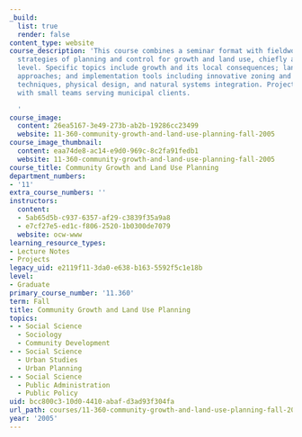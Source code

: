 ```yaml
---
_build:
  list: true
  render: false
content_type: website
course_description: 'This course combines a seminar format with fieldwork to examine
  strategies of planning and control for growth and land use, chiefly at the municipal
  level. Specific topics include growth and its local consequences; land use planning
  approaches; and implementation tools including innovative zoning and regulatory
  techniques, physical design, and natural systems integration. Projects are arranged
  with small teams serving municipal clients.

  '
course_image:
  content: 26ea5167-3e49-273b-ab2b-19286cc23499
  website: 11-360-community-growth-and-land-use-planning-fall-2005
course_image_thumbnail:
  content: eaa74de8-ac14-e9d0-969c-8c2fa91fedb1
  website: 11-360-community-growth-and-land-use-planning-fall-2005
course_title: Community Growth and Land Use Planning
department_numbers:
- '11'
extra_course_numbers: ''
instructors:
  content:
  - 5ab65d5b-c937-6357-af29-c3839f35a9a8
  - e7cf27e5-ed1c-f806-2520-1b0300de7079
  website: ocw-www
learning_resource_types:
- Lecture Notes
- Projects
legacy_uid: e2119f11-3da0-e638-b163-5592f5c1e18b
level:
- Graduate
primary_course_number: '11.360'
term: Fall
title: Community Growth and Land Use Planning
topics:
- - Social Science
  - Sociology
  - Community Development
- - Social Science
  - Urban Studies
  - Urban Planning
- - Social Science
  - Public Administration
  - Public Policy
uid: bcc800c3-10d0-4410-abaf-d3ad93f304fa
url_path: courses/11-360-community-growth-and-land-use-planning-fall-2005
year: '2005'
---
```

